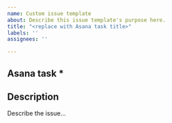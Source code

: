 ```yaml
---
name: Custom issue template
about: Describe this issue template's purpose here.
title: "<replace with Asana task title>"
labels: ''
assignees: ''

---
```


## Asana task \*

<replace with the Asana link>

## Description

Describe the issue...
